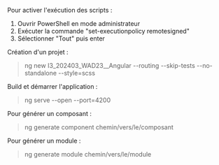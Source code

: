Pour activer l'exécution des scripts : 
1. Ouvrir PowerShell en mode administrateur
2. Exécuter la commande "set-executionpolicy remotesigned"
3. Sélectionner "Tout" puis enter

Création d'un projet :
> ng new I3_202403_WAD23__Angular --routing --skip-tests --no-standalone --style=scss

Build et démarrer l'application :
> ng serve --open --port=4200

Pour générer un composant :
> ng generate component chemin/vers/le/composant

Pour générer un module :
> ng generate module chemin/vers/le/module